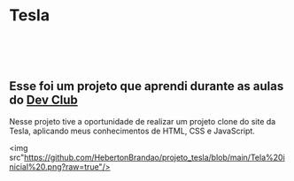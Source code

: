 <h1>Tesla</h1>
<br>
<br>
<br>

<h2> Esse foi um projeto que aprendi durante as aulas do <a href="https://rodolfomori.com.br/devclub/">Dev Club</a> </h2>

<p> Nesse projeto tive a oportunidade de realizar um projeto clone do site da Tesla, aplicando meus conhecimentos de HTML, CSS e JavaScript. </p>

<img src"https://github.com/HebertonBrandao/projeto_tesla/blob/main/Tela%20inicial%20.png?raw=true"/>
